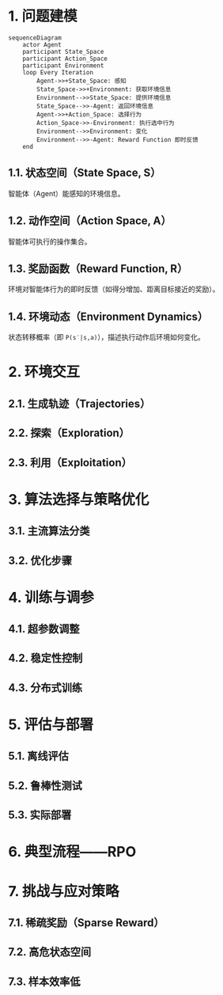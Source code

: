 # 1. 问题建模
```mermaid
sequenceDiagram
	actor Agent
	participant State_Space
	participant Action_Space
	participant Environment
    loop Every Iteration
	    Agent->>+State_Space: 感知
	    State_Space->>+Environment: 获取环境信息
	    Environment-->>State_Space: 提供环境信息
	    State_Space-->>-Agent: 返回环境信息
		Agent->>+Action_Space: 选择行为
		Action_Space->>-Environment: 执行选中行为	
		Environment-->>Environment: 变化
	    Environment-->>-Agent: Reward Function 即时反馈
    end
```



## 1.1. 状态空间（State Space, S）
智能体（Agent）能感知的环境信息。
## 1.2. 动作空间（Action Space, A）
智能体可执行的操作集合。
## 1.3. 奖励函数（Reward Function, R）
环境对智能体行为的即时反馈（如得分增加、距离目标接近的奖励）。
## 1.4. 环境动态（Environment Dynamics）
状态转移概率（即 `P(s′|s,a)`），描述执行动作后环境如何变化。
# 2. 环境交互
## 2.1. 生成轨迹（Trajectories）

## 2.2. 探索（Exploration）
## 2.3. 利用（Exploitation）
# 3. 算法选择与策略优化
## 3.1. 主流算法分类
## 3.2. 优化步骤
# 4. 训练与调参
## 4.1. 超参数调整
## 4.2. 稳定性控制
## 4.3. 分布式训练
# 5. 评估与部署
## 5.1. 离线评估
## 5.2. 鲁棒性测试
## 5.3. 实际部署
# 6. 典型流程——RPO
# 7. 挑战与应对策略
## 7.1. 稀疏奖励（Sparse Reward）
## 7.2. 高危状态空间
## 7.3. 样本效率低
